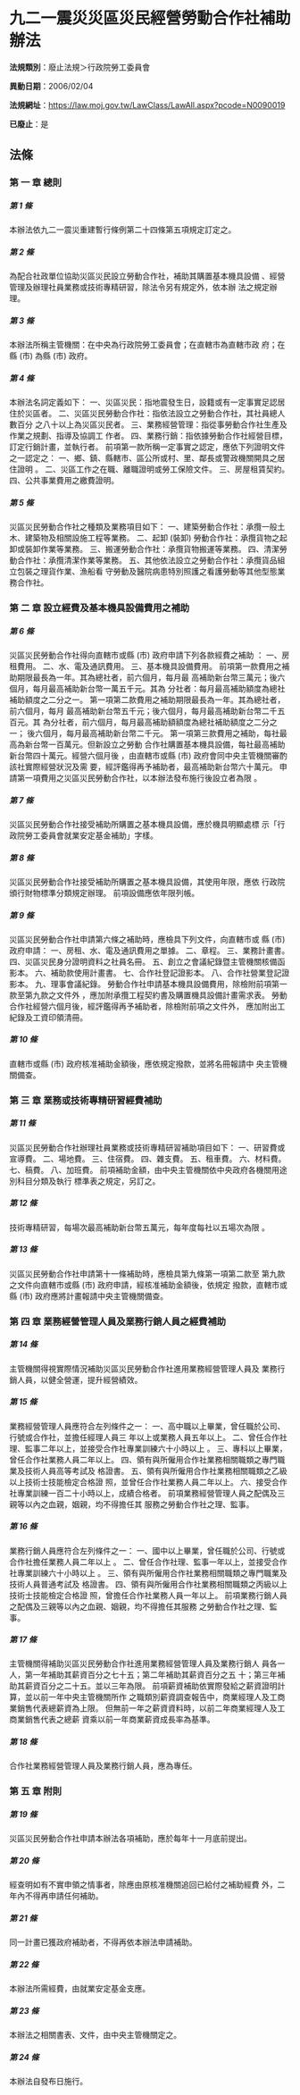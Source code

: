 # 九二一震災災區災民經營勞動合作社補助辦法

**法規類別**：廢止法規＞行政院勞工委員會

**異動日期**：2006/02/04  

**法規網址**：https://law.moj.gov.tw/LawClass/LawAll.aspx?pcode=N0090019

**已廢止**：是



## 法條
### 第 一 章 總則

##### 第 1 條
本辦法依九二一震災重建暫行條例第二十四條第五項規定訂定之。


##### 第 2 條
為配合社政單位協助災區災民設立勞動合作社，補助其購置基本機具設備
、經營管理及辦理社員業務或技術專精研習，除法令另有規定外，依本辦
法之規定辦理。


##### 第 3 條
本辦法所稱主管機關：在中央為行政院勞工委員會；在直轄市為直轄市政
府；在縣 (市) 為縣 (市) 政府。


##### 第 4 條
本辦法名詞定義如下：
一、災區災民：指地震發生日，設籍或有一定事實足認居住於災區者。
二、災區災民勞動合作社：指依法設立之勞動合作社，其社員總人數百分
    之八十以上為災區災民者。
三、業務經營管理：指從事勞動合作社生產及作業之規劃、指導及協調工
    作者。
四、業務行銷：指依據勞動合作社經營目標，訂定行銷計畫，並執行者。
前項第一款所稱一定事實之認定，應依下列證明文件之一認定之：
一、鄉、鎮、縣轄市、區公所或村、里、鄰長或警政機關開具之居住證明
    。
二、災區工作之在職、離職證明或勞工保險文件。
三、房屋租賃契約。
四、公共事業費用之繳費證明。


##### 第 5 條
災區災民勞動合作社之種類及業務項目如下：
一、建築勞動合作社：承攬一般土木、建築物及相關設施工程等業務。
二、起卸 (裝卸) 勞動合作社：承攬貨物之起卸或裝卸作業等業務。
三、搬運勞動合作社：承攬貨物搬運等業務。
四、清潔勞動合作社：承攬清潔作業等業務。
五、其他依法設立之勞動合作社：承攬貨品組立包裝之理貨作業、漁船看
    守勞動及醫院病患特別照護之看護勞動等其他型態業務合作社。


### 第 二 章 設立經費及基本機具設備費用之補助

##### 第 6 條
災區災民勞動合作社得向直轄市或縣 (市) 政府申請下列各款經費之補助
：
一、房租費用。
二、水、電及通訊費用。
三、基本機具設備費用。
前項第一款費用之補助期限最長為一年。其為總社者，前六個月，每月最
高補助新台幣三萬元；後六個月，每月最高補助新台幣一萬五千元。其為
分社者：每月最高補助額度為總社補助額度之二分之一。
第一項第二款費用之補助期限最長為一年。其為總社者，前六個月，每月
最高補助新台幣五千元；後六個月，每月最高補助新台幣二千五百元。其
為分社者，前六個月，每月最高補助額額度為總社補助額度之二分之一；
後六個月，每月最高補助新台幣二千元。
第一項第三款費用之補助，每社最高為新台幣一百萬元。但新設立之勞動
合作社購置基本機具設備，每社最高補助新台幣四十萬元。經營六個月後
，由直轄市或縣 (市) 政府會同中央主管機關審酌該社實際經營狀況及需
要，經評鑑得再予補助者，最高補助新台幣六十萬元。
申請第一項費用之災區災民勞動合作社，以本辦法發布施行後設立者為限
。


##### 第 7 條
災區災民勞動合作社接受補助所購置之基本機具設備，應於機具明顯處標
示「行政院勞工委員會就業安定基金補助」字樣。


##### 第 8 條
災區災民勞動合作社接受補助所購置之基本機具設備，其使用年限，應依
行政院頒行財物標準分類規定辦理。
前項設備應依年限列帳。


##### 第 9 條
災區災民勞動合作社申請第六條之補助時，應檢具下列文件，向直轄市或
縣 (市) 政府申請：
一、房租、水、電及通訊費用之單據。
二、章程。
三、業務計畫書。
四、災區災民身分證明資料之社員名冊。
五、創立之會議紀錄暨主管機關核備函影本。
六、補助款使用計畫書。
七、合作社登記證影本。
八、合作社營業登記證影本。
九、理事會議紀錄。
勞動合作社申請基本機具設備費用，除檢附前項第一款至第九款之文件外
，應加附承攬工程契約書及購置機具設備計畫需求表。
勞動合作社經營六個月後，經評鑑得再予補助者，除檢附前項之文件外，
應加附出工紀錄及工資印領清冊。


##### 第 10 條
直轄市或縣 (市) 政府核准補助金額後，應依規定撥款，並將名冊報請中
央主管機關備查。


### 第 三 章 業務或技術專精研習經費補助

##### 第 11 條
災區災民勞動合作社辦理社員業務或技術專精研習補助項目如下：
一、研習費或宣導費。
二、場地費。
三、住宿費。
四、雜支費。
五、租車費。
六、材料費。
七、稿費。
八、加班費。
前項補助金額，由中央主管機關依中央政府各機關用途別科目分類及執行
標準表之規定，另訂之。


##### 第 12 條
技術專精研習，每場次最高補助新台幣五萬元，每年度每社以五場次為限
。


##### 第 13 條
災區災民勞動合作社申請第十一條補助時，應檢具第九條第一項第二款至
第九款之文件向直轄市或縣 (市) 政府申請，經核准補助金額後，依規定
撥款，直轄市或縣 (市) 政府應將計畫報請中央主管機關備查。


### 第 四 章 業務經營管理人員及業務行銷人員之經費補助

##### 第 14 條
主管機關得視實際情況補助災區災民勞動合作社進用業務經營管理人員及
業務行銷人員，以健全營運，提升經營績效。


##### 第 15 條
業務經營管理人員應符合左列條件之一：
一、高中職以上畢業，曾任職於公司、行號或合作社，並擔任經理人員三
    年以上或業務人員五年以上。
二、曾任合作社理、監事二年以上，並接受合作社專業訓練六十小時以上
    。
三、專科以上畢業，曾任合作社業務人員二年以上。
四、領有與所僱用合作社業務相關職類之專門職業及技術人員高等考試及
    格證書。
五、領有與所僱用合作社業務相關職類之乙級以上技術士技能檢定合格證
    照，並曾任合作社業務人員二年以上。
六、接受合作社專業訓練一百二十小時以上，成績合格者。
前項業務經營管理人員之配偶及三親等以內之血親，姻親，均不得擔任其
服務之勞動合作社之理、監事。


##### 第 16 條
業務行銷人員應符合左列條件之一：
一、國中以上畢業，曾任職於公司、行號或合作社擔任業務人員二年以上
    。
二、曾任合作社理、監事一年以上，並接受合作社專業訓練六十小時以上
    。
三、領有與所僱用合作社業務相關職類之專門職業及技術人員普通考試及
    格證書。
四、領有與所僱用合作社業務相關職類之丙級以上技術士技能檢定合格證
    照，曾擔任合作社業務人員一年以上。
前項業務行銷人員之配偶及三親等以內之血親、姻親，均不得擔任其服務
之勞動合作社之理、監事。


##### 第 17 條
主管機關得補助災區災民勞動合作社進用業務經營管理人員及業務行銷人
員各一人，第一年補助其薪資百分之七十五；第二年補助其薪資百分之五
十；第三年補助其薪資百分之二十五。並以三年為限。
前項薪資補助依實際發給之薪資證明計算，並以前一年中央主管機關所作
之職類別薪資調查報告中，商業經理人及工商業銷售代表總薪資為上限。
但無前一年之薪資資料時，以前二年商業經理人及工商業銷售代表之總薪
資乘以前一年商業薪資成長率為基準。


##### 第 18 條
合作社業務經營管理人員及業務行銷人員，應為專任。


### 第 五 章 附則

##### 第 19 條
災區災民勞動合作社申請本辦法各項補助，應於每年十一月底前提出。


##### 第 20 條
經查明如有不實申領之情事者，除應由原核准機關追回已給付之補助經費
外，二年內不得再申請任何補助。


##### 第 21 條
同一計畫已獲政府補助者，不得再依本辦法申請補助。


##### 第 22 條
本辦法所需經費，由就業安定基金支應。


##### 第 23 條
本辦法之相關書表、文件，由中央主管機關定之。


##### 第 24 條
本辦法自發布日施行。




